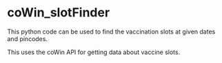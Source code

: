 # coWin_slotFinder
This python code can be used to find the vaccination slots at given dates and pincodes.

This uses the coWin API for getting data about vaccine slots.
